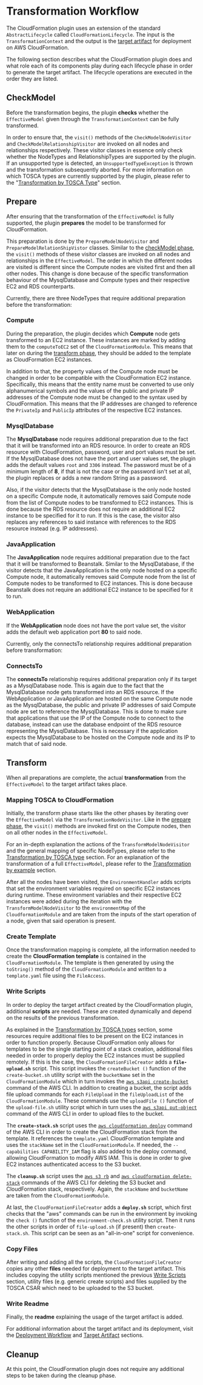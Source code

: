 # Transformation Workflow

The CloudFormation plugin uses an extension of the standard `AbstractLifecycle` called `CloudFormationLifecycle`. The input is the `TransformationContext` and the output is the [target artifact](../deployment/target-artifact.md) for deployment on AWS CloudFormation.

The following section describes what the CloudFormation plugin does and what role each of its components play during each lifecycle phase in order to generate the target artifact. The lifecycle operations are executed in the order they are listed.

## CheckModel

Before the transformation begins, the plugin **checks** whether the `EffectiveModel` given through the `TransformationContext` can be fully transformed.

In order to ensure that, the `visit()` methods of the `CheckModelNodeVisitor` and `CheckModelRelationshipVisitor` are invoked on all nodes and relationships respectively. These visitor classes in essence only check whether the NodeTypes and RelationshipTypes are supported by the plugin. If an unsupported type is detected, an `UnsupportedTypeException` is thrown and the transformation subsequently aborted. For more information on which TOSCA types are currently supported by the plugin, please refer to the "[Transformation by TOSCA Type](supported-types.md)" section.

## Prepare

After ensuring that the transformation of the `EffectiveModel` is fully supported, the plugin **prepares** the model to be transformed for CloudFormation.

This preparation is done by the `PrepareModelNodeVisitor` and `PrepareModelRelationShipVistor` classes. Similar to the [checkModel phase](#checkmodel), the `visit()` methods of these visitor classes are invoked on all nodes and relationships in the `EffectiveModel`. The order in which the different nodes are visited is different since the Compute nodes are visited first and then all other nodes. This change is done because of the specific transformation behaviour of the MysqlDatabase and Compute types and their respective EC2 and RDS counterparts.

Currently, there are three NodeTypes that require additional preparation before the transformation:

### Compute

During the preparation, the plugin decides which **Compute** node gets transformed to an EC2 instance. These instances are marked by adding them to the `computeToEC2` set of the `CloudFormationModule`. This means that later on during the [transform phase](#transform), they should be added to the template as CloudFormation EC2 instances.

In addition to that, the property values of the Compute node must be changed in order to be compatible with the CloudFormation EC2 instance. Specifically, this means that the entity name must be converted to use only alphanumerical symbols and the values of the public and private IP addresses of the Compute node must be changed to the syntax used by CloudFormation. This means that the IP addresses are changed to reference the `PrivateIp` and `PublicIp` attributes of the respective EC2 instances.

### MysqlDatabase

The **MysqlDatabase** node requires additional preparation due to the fact that it will be transformed into an RDS resource. In order to create an RDS resource with CloudFormation, password, user and port values must be set. If the MysqlDatabase does not have the port and user values set, the plugin adds the default values `root` and `3306` instead. The password must be of a minimum length of **8**, if that is not the case or the password isn't set at all, the plugin replaces or adds a new random String as a password.

Also, if the visitor detects that the MysqlDatabase is the only node hosted on a specific Compute node, it automatically removes said Compute node from the list of Compute nodes to be transformed to EC2 instances. This is done because the RDS resource does not require an additional EC2 instance to be specified for it to run. If this is the case, the visitor also replaces any references to said instance with references to the RDS resource instead (e.g. IP addresses).

### JavaApplication

The **JavaApplication** node requires additional preparation due to the fact that it will be transformed to Beanstalk. Similar to the MysqlDatabase, if the visitor detects that the JavaApplication is the only node hosted on a specific Compute node, it automatically removes said Compute node from the list of Compute nodes to be transformed to EC2 instances. This is done because Beanstalk does not require an additional EC2 instance to be specified for it to run.

### WebApplication

If the **WebApplication** node does not have the port value set, the visitor adds the default web application port **80** to said node.

Currently, only the connectsTo relationship requires additional preparation before transformation:

### ConnectsTo

The **connectsTo** relationship requires additional preparation only if its target as a MysqlDatabase node. This is again due to the fact that the MysqlDatabase node gets transformed into an RDS resource. If the WebApplication or JavaApplication are hosted on the same Compute node as the MysqlDatabase, the public and private IP addresses of said Compute node are set to reference the MysqlDatabase. This is done to make sure that applications that use the IP of the Compute node to connect to the database, instead can use the database endpoint of the RDS resource representing the MysqlDatabase. This is necessary if the application expects the MysqlDatabase to be hosted on the Compute node and its IP to match that of said node.

## Transform

When all preparations are complete, the actual **transformation** from the `EffectiveModel` to the target artifact takes place.

### Mapping TOSCA to CloudFormation

Initially, the transform phase starts like the other phases by iterating over the `EffectiveModel` via the `TransformationNodeVisitor`. Like in the [prepare phase](#prepare), the `visit()` methods are invoked first on the Compute nodes, then on all other nodes in the `EffectiveModel`.

For an in-depth explanation the actions of the `TransformModelNodeVisitor` and the general mapping of specific NodeTypes, please refer to the [Transformation by TOSCA type](supported-types.md) section. For an explanation of the transformation of a full `EffectiveModel`, please refer to the [Transformation by example](transformation-examples.md) section.

After all the nodes have been visited, the `EnvironmentHandler` adds scripts that set the environment variables required on specific EC2 instances during runtime. These environment variables and their respective EC2 instances were added during the iteration with the `TransformModelNodeVisitor` to the `environmentMap` of the `CloudformationModule` and are taken from the inputs of the start operation of a node, given that said operation is present.

### Create Template

Once the transformation mapping is complete, all the information needed to create the **CloudFormation template** is contained in the `CloudFormationModule`. The template is then generated by using the `toString()` method of the `CloudFormationModule` and written to a `template.yaml` file using the `FileAccess`.

### Write Scripts

In order to deploy the target artifact created by the CloudFormation plugin, additional **scripts** are needed. These are created dynamically and depend on the results of the previous transformation.

As explained in the [Transformation by TOSCA types](supported-types.md) section, some resources require additional files to be present on the EC2 instances in order to function properly. Because CloudFormation only allows for templates to be the single starting point of a stack creation, additional files needed in order to properly deploy the EC2 instances must be supplied remotely. If this is the case, the `CloudFormationFileCreator` adds a **`file-upload.sh`** script. This script invokes the `createBucket ()` function of the `create-bucket.sh` utility script with the `bucketName` set in the `CloudFormationModule` which in turn invokes the [`aws s3api create-bucket`](https://docs.aws.amazon.com/cli/latest/reference/s3api/create-bucket.html) command of the AWS CLI. In addition to creating a bucket, the script adds file upload commands for each `FileUpload` in the `fileUploadList` of the `CloudFormationModule`. These commands use the `uploadFile ()` function of the `upload-file.sh` utility script which in turn uses the [`aws s3api put-object`](https://docs.aws.amazon.com/cli/latest/reference/s3api/put-object.html) command of the AWS CLI in order to upload files to the bucket.

The **`create-stack.sh`** script uses the [`aws cloudformation deploy`](https://docs.aws.amazon.com/cli/latest/reference/cloudformation/deploy/index.html) command of the AWS CLI in order to create the CloudFormation stack from the template. It references the `template.yaml` CloudFormation template and uses the `stackName` set in the `CloudFormationModule`. If needed, the `--capabilities CAPABILITY_IAM` flag is also added to the deploy command, allowing CloudFormation to modify AWS IAM. This is done in order to give EC2 instances authenticated access to the S3 bucket.

The **`cleanup.sh`** script uses the [`aws s3 rb`](https://docs.aws.amazon.com/cli/latest/reference/s3/rb.html) and [`aws cloudformation delete-stack`](https://docs.aws.amazon.com/cli/latest/reference/cloudformation/delete-stack.html) commands of the AWS CLI for deleting the S3 bucket and CloudFormation stack, respectively. Again, the `stackName` and `bucketName` are taken from the `CloudFormationModule`.

At last, the `CloudFormationFileCreator` adds a **`deploy.sh`** script, which first checks that the "aws" commands can be run in the environment by invoking the `check ()` function of the `environment-check.sh` utility script. Then it runs the other scripts in order of `file-upload.sh` (if present) then `create-stack.sh`. This script can be seen as an "all-in-one" script for convenience.

### Copy Files

After writing and adding all the scripts, the `CloudFormationFileCreator` copies any other **files** needed for deployment to the target artifact. This includes copying the utility scripts mentioned the previous [Write Scripts](#write-scripts) section, utility files (e.g. generic create scripts) and files supplied by the TOSCA CSAR which need to be uploaded to the S3 bucket.

### Write Readme

Finally, the **readme** explaining the usage of the target artifact is added.

For additional information about the target artifact and its deployment, visit the [Deployment Workflow](../deployment/deployment-workflow.md) and [Target Artifact](../deployment/target-artifact.md) sections.

## Cleanup

At this point, the CloudFormation plugin does not require any additional steps to be taken during the cleanup phase.

